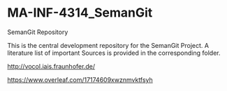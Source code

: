 # MA-INF-4314_SemanGit
SemanGit Repository

This is the central development repository for the SemanGit Project.
A literature list of important Sources is provided in the corresponding folder.


http://vocol.iais.fraunhofer.de/

https://www.overleaf.com/17174609xwznmvktfsyh
